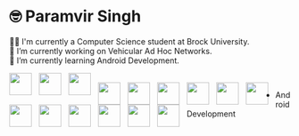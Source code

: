 # 🤓️ Paramvir Singh

👨‍🎓 I'm currently a Computer Science student at Brock University. <br>
🔭 I’m currently working on Vehicular Ad Hoc Networks. <br>
🌱 I’m currently learning Android Development. <br>


         




<img align="left" width="40px" style="padding-right:10px"  
src="https://cdn.jsdelivr.net/gh/devicons/devicon/icons/c/c-original.svg" />

<img align="left" width="40px" style="padding-right:10px"  src="https://cdn.jsdelivr.net/gh/devicons/devicon/icons/java/java-original.svg" />

<img align="left" width="40px" style="padding-right:10px"   src="https://cdn.jsdelivr.net/gh/devicons/devicon/icons/kotlin/kotlin-original.svg" />

<br/>
          
<img align="left" width="40px" style="padding-right:10px"    src="https://cdn.jsdelivr.net/gh/devicons/devicon/icons/python/python-original.svg" />

<img align="left" width="40px" style="padding-right:10px"     src="https://cdn.jsdelivr.net/gh/devicons/devicon/icons/linux/linux-original.svg" />

<img align="left" width="40px" style="padding-right:10px" src="https://cdn.jsdelivr.net/gh/devicons/devicon/icons/bash/bash-original.svg" />          
          
<img align="left" width="40px" style="padding-right:10px"  src="https://cdn.jsdelivr.net/gh/devicons/devicon/icons/android/android-original-wordmark.svg" />     

<img align="left" width="40px" style="padding-right:10px"   src="https://cdn.jsdelivr.net/gh/devicons/devicon/icons/git/git-original.svg" />

<img align="left" width="40px" style="padding-right:10px"    src="https://cdn.jsdelivr.net/gh/devicons/devicon/icons/jupyter/jupyter-original-wordmark.svg" />

<img align="left" width="40px" style="padding-right:10px"    src="https://cdn.jsdelivr.net/gh/devicons/devicon/icons/sqlite/sqlite-original-wordmark.svg" />

<img align="left" width="40px" style="padding-right:10px"    src="https://cdn.jsdelivr.net/gh/devicons/devicon/icons/postgresql/postgresql-original-wordmark.svg" />

<img align="left" width="40px" style="padding-right:10px"   src="https://cdn.jsdelivr.net/gh/devicons/devicon/icons/firebase/firebase-plain-wordmark.svg" />
          
<img align="left" width="40px" style="padding-right:10px"  src="https://cdn.jsdelivr.net/gh/devicons/devicon/icons/gradle/gradle-plain-wordmark.svg" />
            
<img align="left" width="40px" style="padding-right:10px"   src="https://cdn.jsdelivr.net/gh/devicons/devicon/icons/latex/latex-original.svg" />
          
<img align="left" width="40px" style="padding-right:10px"    src="https://cdn.jsdelivr.net/gh/devicons/devicon/icons/anaconda/anaconda-original-wordmark.svg" />
          
          
          
          
         
- Android Development
